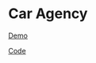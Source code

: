 # Car Agency
[Demo](https://car-showroom-mahmoud-hamza-git.vercel.app/)

[Code](https://github.com/Mahmoud-Hamza-Git/car_showroom)
